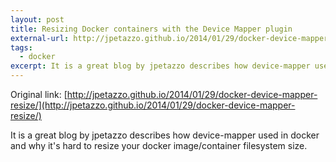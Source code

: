 ```yaml
---
layout: post
title: Resizing Docker containers with the Device Mapper plugin
external-url: http://jpetazzo.github.io/2014/01/29/docker-device-mapper-resize/
tags:
  - docker
excerpt: It is a great blog by jpetazzo describes how device-mapper used in docker and why it's hard to resize your docker image/container filesystem size.
---
```


Original link: [http://jpetazzo.github.io/2014/01/29/docker-device-mapper-resize/](http://jpetazzo.github.io/2014/01/29/docker-device-mapper-resize/)

It is a great blog by jpetazzo describes how device-mapper used in docker and
why it's hard to resize your docker image/container filesystem size.
